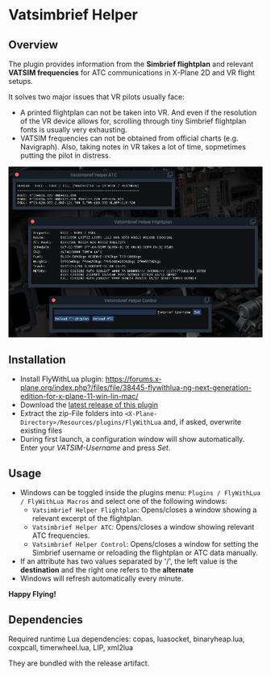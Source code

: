 # Vatsimbrief Helper

## Overview

The plugin provides information from the **Simbrief flightplan** and relevant **VATSIM frequencies** for ATC communications in X-Plane 2D and VR flight setups.

It solves two major issues that VR pilots usually face:

* A printed flightplan can not be taken into VR. And even if the resolution of the VR device allows for, scrolling through tiny Simbrief flightplan fonts is usually very exhausting.
* VATSIM frequencies can not be obtained from official charts (e.g. Navigraph). Also, taking notes in VR takes a lot of time, sopmetimes putting the pilot in distress.

![All windows](screenshots/overview.png "All windows")

## Installation

* Install FlyWithLua plugin: https://forums.x-plane.org/index.php?/files/file/38445-flywithlua-ng-next-generation-edition-for-x-plane-11-win-lin-mac/
* Download the [latest release of this plugin](https://github.com/RedXi/vatsimbrief-helper/releases/latest)
* Extract the zip-File folders into `<X-Plane-Directory>/Resources/plugins/FlyWithLua` and, if asked, overwrite existing files
* During first launch, a configuration window will show automatically. Enter your *VATSIM-Username* and press *Set*.

## Usage

* Windows can be toggled inside the plugins menu: `Plugins / FlyWithLua / FlyWithLua Macros` and select one of the following windows:
  * `Vatsimbrief Helper Flightplan`: Opens/closes a window showing a relevant excerpt of the flightplan.
  * `Vatsimbrief Helper ATC`: Opens/closes a window showing relevant ATC frequencies.
  * `Vatsimbrief Helper Control`: Opens/closes a window for setting the Simbrief username or reloading the flightplan or ATC data manually.
* If an attribute has two values separated by '/', the left value is the **destination** and the right one refers to the **alternate**
* Windows will refresh automatically every minute.

**Happy Flying!**

## Dependencies

Required runtime Lua dependencies: copas, luasocket, binaryheap.lua, coxpcall, timerwheel.lua, LIP, xml2lua

They are bundled with the release artifact.

